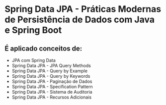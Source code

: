 # Spring Data JPA - Práticas Modernas de Persistência de Dados com Java e Spring Boot
## É aplicado conceitos de:
- JPA com Spring Data
- Spring Data JPA - JPA Query Methods 
- Spring Data JPA - Query by Example
- Spring Data JPA - Query by Keywords
- Spring Data JPA - Paginação de Dados
- Spring Data JPA - Specification Pattern
- Spring Data JPA - Sistema de Auditoria
- Spring Data JPA - Recursos Adicionais
